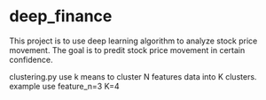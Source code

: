# deep_finance

This project is to use deep learning algorithm to analyze stock price movement. The goal is to predit stock price movement in certain confidence. 

clustering.py
use k means to cluster N features data into K clusters.
example use feature_n=3 K=4 
